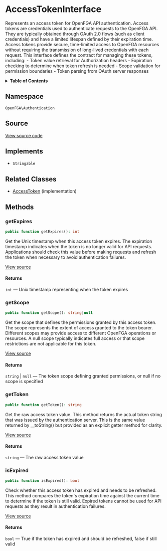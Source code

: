 # AccessTokenInterface

Represents an access token for OpenFGA API authentication. Access tokens are credentials used to authenticate requests to the OpenFGA API. They are typically obtained through OAuth 2.0 flows (such as client credentials) and have a limited lifespan defined by their expiration time. Access tokens provide secure, time-limited access to OpenFGA resources without requiring the transmission of long-lived credentials with each request. This interface defines the contract for managing these tokens, including: - Token value retrieval for Authorization headers - Expiration checking to determine when token refresh is needed - Scope validation for permission boundaries - Token parsing from OAuth server responses

<details>
<summary><strong>Table of Contents</strong></summary>

- [Namespace](#namespace)
- [Source](#source)
- [Implements](#implements)
- [Related Classes](#related-classes)
- [Methods](#methods)

- [`getExpires()`](#getexpires)
  - [`getScope()`](#getscope)
  - [`getToken()`](#gettoken)
  - [`isExpired()`](#isexpired)

</details>

## Namespace

`OpenFGA\Authentication`

## Source

[View source code](https://github.com/evansims/openfga-php/blob/main/src/Authentication/AccessTokenInterface.php)

## Implements

- `Stringable`

## Related Classes

- [AccessToken](Authentication/AccessToken.md) (implementation)

## Methods

### getExpires

```php
public function getExpires(): int

```

Get the Unix timestamp when this access token expires. The expiration timestamp indicates when the token is no longer valid for API requests. Applications should check this value before making requests and refresh the token when necessary to avoid authentication failures.

[View source](https://github.com/evansims/openfga-php/blob/main/src/Authentication/AccessTokenInterface.php#L79)

#### Returns

`int` — Unix timestamp representing when the token expires

### getScope

```php
public function getScope(): string|null

```

Get the scope that defines the permissions granted by this access token. The scope represents the extent of access granted to the token bearer. Different scopes may provide access to different OpenFGA operations or resources. A null scope typically indicates full access or that scope restrictions are not applicable for this token.

[View source](https://github.com/evansims/openfga-php/blob/main/src/Authentication/AccessTokenInterface.php#L91)

#### Returns

`string` &#124; `null` — The token scope defining granted permissions, or null if no scope is specified

### getToken

```php
public function getToken(): string

```

Get the raw access token value. This method returns the actual token string that was issued by the authentication server. This is the same value returned by __toString() but provided as an explicit getter method for clarity.

[View source](https://github.com/evansims/openfga-php/blob/main/src/Authentication/AccessTokenInterface.php#L102)

#### Returns

`string` — The raw access token value

### isExpired

```php
public function isExpired(): bool

```

Check whether this access token has expired and needs to be refreshed. This method compares the token&#039;s expiration time against the current time to determine if the token is still valid. Expired tokens cannot be used for API requests as they result in authentication failures.

[View source](https://github.com/evansims/openfga-php/blob/main/src/Authentication/AccessTokenInterface.php#L113)

#### Returns

`bool` — True if the token has expired and should be refreshed, false if still valid
